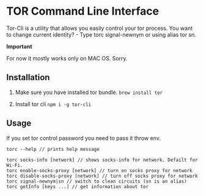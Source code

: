 # TOR Command Line Interface

Tor-Cli is a utility that allows you easily control your tor process. 
You want to change current identity? - Type torc signal-newnym or using alias tor sn.

**Important**

For now it mostly works only on MAC OS. Sorry.

## Installation

1. Make sure you have installed tor bundle.
  `brew install tor`

2. Install tor cli
  `npm i -g tor-cli`

## Usage

If you set tor control password you need to pass it throw env.

```
torc --help // prints help message

torc socks-info [network] // shows socks-info for network. Defailt for Wi-Fi.
torc enable-socks-proxy [network] // turn on socks proxy for network
torc disable-socks-proxy [network] // turn off socks proxy for network
torc signal-newnym|sn // switch to clean circuits (sn is an alias)
torc getInfo [keys ...] // get information about tor

